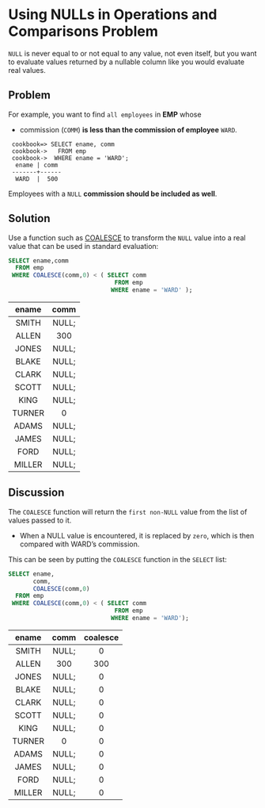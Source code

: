 # Using NULLs in Operations and Comparisons Problem

`NULL` is never equal to or not equal to any value, not even itself, but you want to evaluate values returned by a nullable column like you would evaluate real values.

## Problem

For example, you want to find `all employees` in **EMP** whose
 - commission (`COMM`) **is less than the commission of employee** `WARD`.

```console
 cookbook=> SELECT ename, comm
 cookbook->   FROM emp
 cookbook->  WHERE ename = 'WARD';
  ename | comm
 -------+------
  WARD  |  500
```

Employees with a `NULL` **commission should be included as well**.

## Solution

Use a function such as [COALESCE](https://github.com/lpinzari/sql-psql-udy/blob/master/07_data_cleaning/10_coalesce.md) to transform the `NULL` value into a real value that can be used in standard evaluation:

```SQL
SELECT ename,comm
  FROM emp
 WHERE COALESCE(comm,0) < ( SELECT comm
                              FROM emp
                             WHERE ename = 'WARD' );
```

|ename  | comm|
|:-----:|:-----:|
|SMITH  | NULL;|
|ALLEN  |   300|
|JONES  | NULL;|
|BLAKE  | NULL;|
|CLARK  | NULL;|
|SCOTT  | NULL;|
|KING   | NULL;|
|TURNER |     0|
|ADAMS  | NULL;|
|JAMES  | NULL;|
|FORD   | NULL;|
|MILLER | NULL;|

## Discussion

The `COALESCE` function will return the `first non-NULL` value from the list of values passed to it.
- When a NULL value is encountered, it is replaced by `zero`, which is then compared with WARD’s commission.

This can be seen by putting the `COALESCE` function in the `SELECT` list:

```SQL
SELECT ename,
       comm,
       COALESCE(comm,0)
  FROM emp
 WHERE COALESCE(comm,0) < ( SELECT comm
                              FROM emp
                             WHERE ename = 'WARD');
```

|ename  | comm  | coalesce|
|:-----:|:-----:|:--------:|
|SMITH  | NULL; |        0|
|ALLEN  |   300 |      300|
|JONES  | NULL; |        0|
|BLAKE  | NULL; |        0|
|CLARK  | NULL; |        0|
|SCOTT  | NULL; |        0|
|KING   | NULL; |        0|
|TURNER |     0 |        0|
|ADAMS  | NULL; |        0|
|JAMES  | NULL; |        0|
|FORD   | NULL; |        0|
|MILLER | NULL; |        0|
